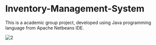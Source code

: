 # Inventory-Management-System
This is a academic group project, developed using Java programming language from Apache Netbeans IDE.

![2](https://user-images.githubusercontent.com/87683353/126260636-c19341ce-8240-4962-bcac-2fc645fc7661.png)
